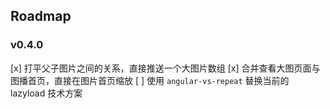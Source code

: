 ## Roadmap

### v0.4.0
[x] 打平父子图片之间的关系，直接推送一个大图片数组
[x] 合并查看大图页面与图播首页，直接在图片首页缩放
[ ] 使用 `angular-vs-repeat` 替换当前的 lazyload 技术方案
